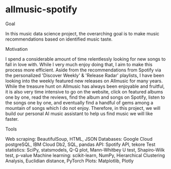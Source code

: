 # allmusic-spotify

Goal

In this music data science project, the overarching goal is to make music recommendations based on identified music taste.


Motivation

I spend a considerable amount of time relentlessly looking for new songs to fall in love with. While I very much enjoy doing that, I aim to make this process more efficient. Aside from the recommendations from Spotify via the personalized 'Discover Weekly' & 'Release Radar' playlists, I have been looking into the weekly featured new releases on Allmusic for many years. While the treasure hunt on Allmusic has always been enjoyable and fruitful, it is also very time intensive to go on the website, click on featured albums one by one, read the reviews, find the album and songs on Spotify, listen to the songs one by one, and eventually find a handful of gems among a mountain of songs which I do not enjoy. Therefore, in this project, we will build our personal AI music assistant to help us find music we will like faster.


Tools

Web scraping: BeautifulSoup, HTML, JSON
Databases: Google Cloud postgreSQL, IBM Cloud Db2, SQL, pandas
API: Spotify API, tekore
Test statistics: SciPy, statsmodels, Q-Q plot, Mann-Whitbey U test, Shapiro-Wilk test, p-value
Machine learning: scikit-learn, NumPy, Hierarchical Clustering Analysis, Euclidian distance, PyTorch
Plots: Matplotlib, Plotly
